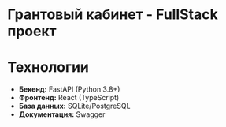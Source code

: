 # Грантовый кабинет - FullStack проект

# Технологии
- **Бекенд:** FastAPI (Python 3.8+)
- **Фронтенд:** React (TypeScript) 
- **База данных:** SQLite/PostgreSQL
- **Документация:** Swagger
